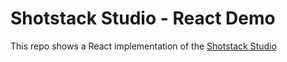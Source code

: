 # Shotstack Studio - React Demo

This repo shows a React implementation of the [Shotstack Studio](https://github.com/shotstack/shotstack-studio-sdk)
